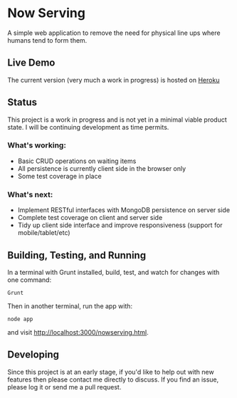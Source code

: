 

# Now Serving
A simple web application to remove the need for physical line ups where humans tend to form them. 


## Live Demo
The current version (very much a work in progress) is hosted on [Heroku](http://rocky-savannah-9175.herokuapp.com/nowserving.html)


## Status
This project is a work in progress and is not yet in a minimal viable product state. I will be continuing development as time permits. 

### What's working:
- Basic CRUD operations on waiting items
- All persistence is currently client side in the browser only
- Some test coverage in place

### What's next:
- Implement RESTful interfaces with MongoDB persistence on server side
- Complete test coverage on client and server side
- Tidy up client side interface and improve responsiveness (support for mobile/tablet/etc)


## Building, Testing, and Running
In a terminal with Grunt installed, build, test, and watch for changes with one command:

```
Grunt
```

Then in another terminal, run the app with:

```
node app
```

and visit [http://localhost:3000/nowserving.html](http://localhost:3000/nowserving.html). 


## Developing
Since this project is at an early stage, if you'd like to help out with new features then please contact me directly to discuss. 
If you find an issue, please log it or send me a pull request. 